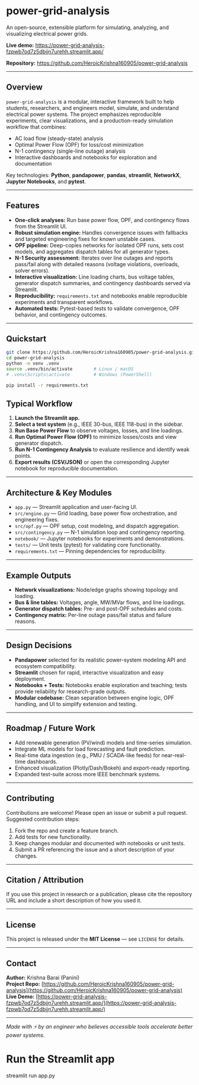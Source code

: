 # power-grid-analysis

An open-source, extensible platform for simulating, analyzing, and visualizing electrical power grids.

**Live demo:** https://power-grid-analysis-fzpwb7od7z5dbjjn7urehh.streamlit.app/

**Repository:** https://github.com/HeroicKrishna160905/power-grid-analysis

---

## Overview

`power-grid-analysis` is a modular, interactive framework built to help students, researchers, and engineers model, simulate, and understand electrical power systems. The project emphasizes reproducible experiments, clear visualizations, and a production-ready simulation workflow that combines:

- AC load flow (steady-state) analysis
- Optimal Power Flow (OPF) for loss/cost minimization
- N-1 contingency (single-line outage) analysis
- Interactive dashboards and notebooks for exploration and documentation

Key technologies: **Python**, **pandapower**, **pandas**, **streamlit**, **NetworkX**, **Jupyter Notebooks**, and **pytest**.

---

## Features

- **One-click analyses:** Run base power flow, OPF, and contingency flows from the Streamlit UI.
- **Robust simulation engine:** Handles convergence issues with fallbacks and targeted engineering fixes for known unstable cases.
- **OPF pipeline:** Deep-copies networks for isolated OPF runs, sets cost models, and aggregates dispatch tables for all generator types.
- **N-1 Security assessment:** Iterates over line outages and reports pass/fail along with detailed reasons (voltage violations, overloads, solver errors).
- **Interactive visualization:** Line loading charts, bus voltage tables, generator dispatch summaries, and contingency dashboards served via Streamlit.
- **Reproducibility:** `requirements.txt` and notebooks enable reproducible experiments and transparent workflows.
- **Automated tests:** Pytest-based tests to validate convergence, OPF behavior, and contingency outcomes.

---

## Quickstart

```bash
git clone https://github.com/HeroicKrishna160905/power-grid-analysis.git
cd power-grid-analysis
python -m venv .venv
source .venv/bin/activate        # Linux / macOS
# .venv\Scripts\activate         # Windows (PowerShell)

pip install -r requirements.txt
```

## Typical Workflow

1. **Launch the Streamlit app.**
2. **Select a test system** (e.g., IEEE 30-bus, IEEE 118-bus) in the sidebar.
3. **Run Base Power Flow** to observe voltages, losses, and line loadings.
4. **Run Optimal Power Flow (OPF)** to minimize losses/costs and view generator dispatch.
5. **Run N-1 Contingency Analysis** to evaluate resilience and identify weak points.
6. **Export results (CSV/JSON)** or open the corresponding Jupyter notebook for reproducible documentation.

---

## Architecture & Key Modules

- `app.py` — Streamlit application and user-facing UI.  
- `src/engine.py` — Grid loading, base power flow orchestration, and engineering fixes.  
- `src/opf.py` — OPF setup, cost modeling, and dispatch aggregation.  
- `src/contingency.py` — N-1 simulation loop and contingency reporting.  
- `notebook/` — Jupyter notebooks for experiments and demonstrations.  
- `tests/` — Unit tests (pytest) for validating core functionality.  
- `requirements.txt` — Pinning dependencies for reproducibility.

---

## Example Outputs

- **Network visualizations:** Node/edge graphs showing topology and loading.  
- **Bus & line tables:** Voltages, angle, MW/MVar flows, and line loadings.  
- **Generator dispatch tables:** Pre- and post-OPF schedules and costs.  
- **Contingency matrix:** Per-line outage pass/fail status and failure reasons.

---

## Design Decisions

- **Pandapower** selected for its realistic power-system modeling API and ecosystem compatibility.  
- **Streamlit** chosen for rapid, interactive visualization and easy deployment.  
- **Notebooks + Tests:** Notebooks enable exploration and teaching; tests provide reliability for research-grade outputs.  
- **Modular codebase:** Clean separation between engine logic, OPF handling, and UI to simplify extension and testing.

---

## Roadmap / Future Work

- Add renewable generation (PV/wind) models and time-series simulation.  
- Integrate ML models for load forecasting and fault prediction.  
- Real-time data ingestion (e.g., PMU / SCADA-like feeds) for near-real-time dashboards.  
- Enhanced visualization (Plotly/Dash/Bokeh) and export-ready reporting.  
- Expanded test-suite across more IEEE benchmark systems.

---

## Contributing

Contributions are welcome! Please open an issue or submit a pull request.  
Suggested contribution steps:

1. Fork the repo and create a feature branch.  
2. Add tests for new functionality.  
3. Keep changes modular and documented with notebooks or unit tests.  
4. Submit a PR referencing the issue and a short description of your changes.

---

## Citation / Attribution

If you use this project in research or a publication, please cite the repository URL and include a short description of how you used it.

---

## License

This project is released under the **MIT License** — see `LICENSE` for details.

---

## Contact

**Author:** Krishna Barai (Panini)  
**Project Repo:** [https://github.com/HeroicKrishna160905/power-grid-analysis](https://github.com/HeroicKrishna160905/power-grid-analysis)  
**Live Demo:** [https://power-grid-analysis-fzpwb7od7z5dbjjn7urehh.streamlit.app/](https://power-grid-analysis-fzpwb7od7z5dbjjn7urehh.streamlit.app/)

---

*Made with ⚡ by an engineer who believes accessible tools accelerate better power systems.*

# Run the Streamlit app
streamlit run app.py
